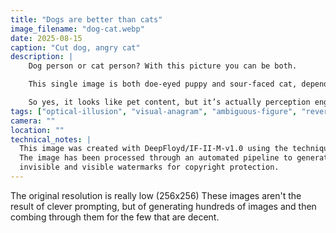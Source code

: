 ```yaml
---
title: "Dogs are better than cats"
image_filename: "dog-cat.webp"
date: 2025-08-15
caption: "Cut dog, angry cat"
description: |
    Dog person or cat person? With this picture you can be both.

    This single image is both doe-eyed puppy and sour-faced cat, depending on which way is up. A neat reminder that in Vision Science—and in Generative AI—perspective really is everything.

    So yes, it looks like pet content, but it’s actually perception engineering.
tags: ["optical-illusion", "visual-anagram", "ambiguous-figure", "reversible-figure", "bistable-image", "180-degree-rotation", "upside-down-illusion", "perception", "vision-science", "perception-engineering", "dogs", "cats", "generative-ai", "text-to-image", "deepfloyd-if", "if-ii-m-v1-0", "visible-watermark", "invisible-watermark"]
camera: ""
location: ""
technical_notes: |
  This image was created with DeepFloyd/IF-II-M-v1.0 using the technique described by [Geng, Park & Owens, 2024](https://dangeng.github.io/visual_anagrams/)
  The image has been processed through an automated pipeline to generate both 
  invisible and visible watermarks for copyright protection.
---
```


The original resolution is really low (256x256)
These images aren't the result of clever prompting, but of generating hundreds of images and then combing through them for the few that are decent.
